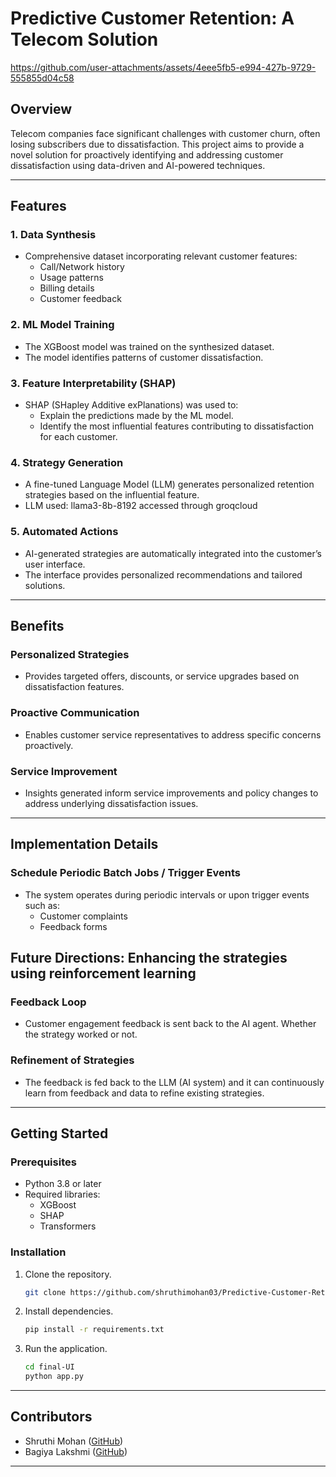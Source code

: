 # Predictive Customer Retention: A Telecom Solution


https://github.com/user-attachments/assets/4eee5fb5-e994-427b-9729-555855d04c58


## Overview
Telecom companies face significant challenges with customer churn, often losing subscribers due to dissatisfaction. This project aims to provide a novel solution for proactively identifying and addressing customer dissatisfaction using data-driven and AI-powered techniques.

---

## Features

### 1. **Data Synthesis**
- Comprehensive dataset incorporating relevant customer features:
  - Call/Network history
  - Usage patterns
  - Billing details
  - Customer feedback

### 2. **ML Model Training**
- The XGBoost model was trained on the synthesized dataset.
- The model identifies patterns of customer dissatisfaction.

### 3. **Feature Interpretability (SHAP)**
- SHAP (SHapley Additive exPlanations) was used to:
  - Explain the predictions made by the ML model.
  - Identify the most influential features contributing to dissatisfaction for each customer.

### 4. **Strategy Generation**
- A fine-tuned Language Model (LLM) generates personalized retention strategies based on the influential feature.
- LLM used: llama3-8b-8192 accessed through groqcloud

### 5. **Automated Actions**
- AI-generated strategies are automatically integrated into the customer’s user interface.
- The interface provides personalized recommendations and tailored solutions.
---

## Benefits

### Personalized Strategies
- Provides targeted offers, discounts, or service upgrades based on dissatisfaction features.

### Proactive Communication
- Enables customer service representatives to address specific concerns proactively.

### Service Improvement
- Insights generated inform service improvements and policy changes to address underlying dissatisfaction issues.

---

## Implementation Details

### Schedule Periodic Batch Jobs / Trigger Events
- The system operates during periodic intervals or upon trigger events such as:
  - Customer complaints
  - Feedback forms

## Future Directions: Enhancing the strategies using reinforcement learning

### Feedback Loop
- Customer engagement feedback is sent back to the AI agent. Whether the strategy worked or not.

### Refinement of Strategies
- The feedback is fed back to the LLM (AI system) and it can continuously learn from feedback and data to refine existing strategies.

---

## Getting Started

### Prerequisites
- Python 3.8 or later
- Required libraries:
  - XGBoost
  - SHAP
  - Transformers

### Installation
1. Clone the repository.
    ```bash
    git clone https://github.com/shruthimohan03/Predictive-Customer-Retention-A-Telecom-Solution.git
    ```
2. Install dependencies.
    ```bash
    pip install -r requirements.txt
    ```
3. Run the application.
    ```bash
    cd final-UI
    python app.py
    ```

---

## Contributors
- Shruthi Mohan ([GitHub](https://github.com/shruthimohan03))
- Bagiya Lakshmi ([GitHub](https://github.com/bagiyalakshmi))

---

